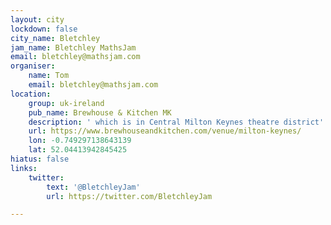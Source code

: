 ```yaml
---
layout: city
lockdown: false
city_name: Bletchley
jam_name: Bletchley MathsJam
email: bletchley@mathsjam.com
organiser:
    name: Tom
    email: bletchley@mathsjam.com
location:
    group: uk-ireland
    pub_name: Brewhouse & Kitchen MK
    description: ' which is in Central Milton Keynes theatre district'
    url: https://www.brewhouseandkitchen.com/venue/milton-keynes/
    lon: -0.749297138643139
    lat: 52.04413942845425
hiatus: false
links:
    twitter:
        text: '@BletchleyJam'
        url: https://twitter.com/BletchleyJam

---
```


